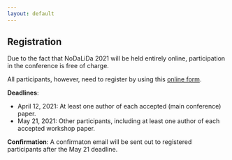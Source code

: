 ```yaml
---
layout: default
---
```


## Registration

Due to the fact that NoDaLiDa 2021 will be held entirely online, participation in the conference is free of charge. 

All participants, however, need to register by using this [online form](https://forms.gle/3ECoAdta5HXVTMgRA).

**Deadlines**:

* April 12, 2021: At least one author of each accepted (main conference) paper.
* May 21, 2021:  Other participants, including at least one author of each accepted workshop paper.

**Confirmation**:
A confirmaton email will be sent out to registered participants after the May 21 deadline.
